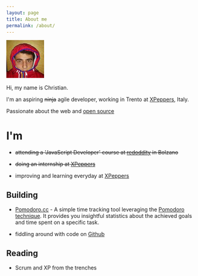 ```yaml
---
layout: page
title: About me
permalink: /about/
---
```


<img class="me" src="/img/me.jpg" alt="Christian Fei"/>

Hi, my name is Christian.

I'm an aspiring <del>ninja</del> agile developer, working in Trento at [XPeppers](http://xpeppers.com/), Italy.

Passionate about the web and [open source](https://github.com/christian-fei)


# I'm

- <del>attending a 'JavaScript Developer' course at <a href="http://www.redoddity.it/courses/fse-javascript-developer/" class="imp" target="_blank">redoddity</a> in Bolzano</del>

- <del>doing an internship at <a href="http://xpeppers.com">XPeppers</a></del>

- improving and learning everyday at [XPeppers](http://xpeppers.com)



## Building

- [Pomodoro.cc](https://pomodoro.cc) - A simple time tracking tool leveraging the [Pomodoro technique](http://pomodorotechnique.com/). It provides you insightful statistics about the achieved goals and time spent on a specific task.

- fiddling around with code on [Github](https://github.com/christian-fei)


## Reading

- Scrum and XP from the trenches
